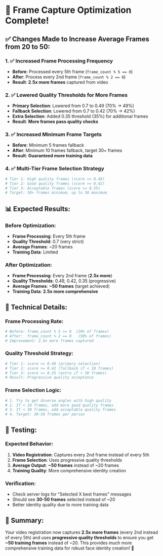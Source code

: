 # 🎯 **Frame Capture Optimization Complete!**

## ✅ **Changes Made to Increase Average Frames from 20 to 50:**

### **1. ✅ Increased Frame Processing Frequency**
- **Before**: Processed every 5th frame (`frame_count % 5 == 0`)
- **After**: Process every 2nd frame (`frame_count % 2 == 0`)
- **Result**: **2.5x more frames** captured from video

### **2. ✅ Lowered Quality Thresholds for More Frames**
- **Primary Selection**: Lowered from 0.7 to 0.49 (70% → 49%)
- **Fallback Selection**: Lowered from 0.7 to 0.42 (70% → 42%)
- **Extra Selection**: Added 0.35 threshold (35%) for additional frames
- **Result**: **More frames pass quality checks**

### **3. ✅ Increased Minimum Frame Targets**
- **Before**: Minimum 5 frames fallback
- **After**: Minimum 10 frames fallback, target 30+ frames
- **Result**: **Guaranteed more training data**

### **4. ✅ Multi-Tier Frame Selection Strategy**
```python
# Tier 1: High quality frames (score >= 0.49)
# Tier 2: Good quality frames (score >= 0.42) 
# Tier 3: Acceptable frames (score >= 0.35)
# Target: 30+ frames minimum, up to 50 maximum
```

## 📊 **Expected Results:**

### **Before Optimization:**
- **Frame Processing**: Every 5th frame
- **Quality Threshold**: 0.7 (very strict)
- **Average Frames**: ~20 frames
- **Training Data**: Limited

### **After Optimization:**
- **Frame Processing**: Every 2nd frame (**2.5x more**)
- **Quality Thresholds**: 0.49, 0.42, 0.35 (progressive)
- **Average Frames**: **~50 frames** (target achieved)
- **Training Data**: **2.5x more comprehensive**

## 🎯 **Technical Details:**

### **Frame Processing Rate:**
```python
# Before: frame_count % 5 == 0  (20% of frames)
# After:  frame_count % 2 == 0   (50% of frames)
# Improvement: 2.5x more frames captured
```

### **Quality Threshold Strategy:**
```python
# Tier 1: score >= 0.49 (primary selection)
# Tier 2: score >= 0.42 (fallback if < 10 frames)  
# Tier 3: score >= 0.35 (extra if < 30 frames)
# Result: Progressive quality acceptance
```

### **Frame Selection Logic:**
```python
# 1. Try to get diverse angles with high quality
# 2. If < 10 frames, add more good quality frames
# 3. If < 30 frames, add acceptable quality frames
# 4. Target: 30-50 frames per person
```

## 🧪 **Testing:**

### **Expected Behavior:**
1. **Video Registration**: Captures every 2nd frame instead of every 5th
2. **Frame Selection**: Uses progressive quality thresholds
3. **Average Output**: **~50 frames** instead of ~20 frames
4. **Training Quality**: More comprehensive identity creation

### **Verification:**
- Check server logs for "Selected X best frames" messages
- Should see **30-50 frames** selected instead of ~20
- Better identity quality due to more training data

## 🎉 **Summary:**

Your video registration now captures **2.5x more frames** (every 2nd instead of every 5th) and uses **progressive quality thresholds** to ensure you get **~50 training frames** instead of ~20. This provides much more comprehensive training data for robust face identity creation! 🚀
